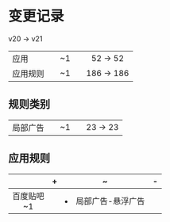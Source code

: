 # 变更记录

v20 -> v21

||||||
|-|:-:|:-:|:-:|:-:|
|应用||~1||52 -> 52|
|应用规则||~1||186 -> 186|

## 规则类别

||||||
|-|:-:|:-:|:-:|:-:|
|局部广告||~1||23 -> 23|

## 应用规则

||+|~|-|
|:-:|-|-|-|
|百度贴吧<br>~1||<li>局部广告-悬浮广告||
